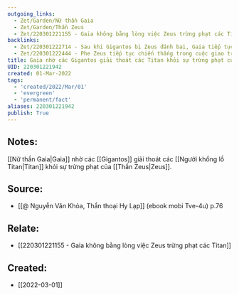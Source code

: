 ```yaml
---
outgoing_links:
  - Zet/Garden/Nữ thần Gaia
  - Zet/Garden/Thần Zeus
  - Zet/220301221155 - Gaia không bằng lòng việc Zeus trừng phạt các Titan
backlinks:
  - Zet/220301222714 - Sau khi Gigantos bị Zeus đánh bại, Gaia tiếp tục nhờ Typhon
  - Zet/220301222444 - Phe Zeus tiếp tục chiến thắng trong cuộc giao tranh với Gigantos
title: Gaia nhờ các Gigantos giải thoát các Titan khỏi sự trừng phạt của Zeus
UID: 220301221942
created: 01-Mar-2022
tags:
  - 'created/2022/Mar/01'
  - 'evergreen'
  - 'permanent/fact'
aliases: 220301221942
publish: True
---
```

## Notes:
[[Nữ thần Gaia|Gaia]] nhờ các [[Gigantos]] giải thoát các [[Người khổng lồ Titan|Titan]] khỏi sự trừng phạt của [[Thần Zeus|Zeus]].

## Source:
- [[@ Nguyễn Văn Khỏa, Thần thoại Hy Lạp]] (ebook mobi Tve-4u) p.76

## Relate:
- [[220301221155 - Gaia không bằng lòng việc Zeus trừng phạt các Titan]]
## Created:
- [[2022-03-01]]
